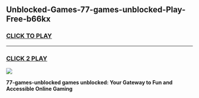 
## Unblocked-Games-77-games-unblocked-Play-Free-b66kx
<h3>
<a href="https://premium76.site?title=77-games-unblocked&ref=10A">CLICK TO PLAY</a></h3>
<hr>

<h3>
<a href="https://premium76.site?title=77-games-unblocked&ref=10A">CLICK 2 PLAY</a>
  
</h3>

<a href="https://premium76.site?title=77-games-unblocked&ref=10A"><img src="https://clearcache.store/games.png"></a>


**77-games-unblocked games unblocked: Your Gateway to Fun and Accessible Online Gaming**
